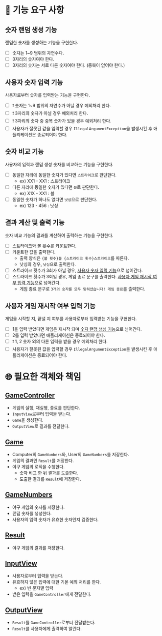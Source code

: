 # 📌 기능 요구 사항

## 숫자 랜덤 생성 기능

랜덤한 숫자를 생성하는 기능을 구현한다.

- [ ] 숫자는 1~9 범위의 자연수다.
- [ ] 3자리의 숫자여야 한다.
- [ ] 3자리의 숫자는 서로 다른 숫자여야 한다. (중복이 없어야 한다.)

## 사용자 숫자 입력 기능

사용자로부터 숫자를 입력받는 기능을 구현한다.

- [ ] ❗️ 숫자는 1~9 범위의 자연수가 아닐 경우 예외처리 한다.
- [ ] ❗️ 3자리의 숫자가 아닐 경우 예외처리 한다.
- [ ] ❗️ 3자리의 숫자 중 중복 숫자가 있을 경우 예외처리 한다.
- [ ] 사용자가 잘못된 값을 입력할 경우 `IllegalArgumentException`을 발생시킨 후 애플리케이션은 종료되어야 한다.

## 숫자 비교 기능

사용자의 입력과 랜덤 생성 숫자를 비교하는 기능을 구현한다.

- [ ] 동일한 자리에 동일한 숫자가 있다면 `스트라이크`로 판단한다.
    - ex) XX1 - XX1 : 스트라이크
- [ ] 다른 자리에 동일한 숫자가 있다면 `볼`로 판단한다.
    - ex) X1X - XX1 : 볼
- [ ] 동일한 숫자가 하나도 없다면 `낫싱`으로 판단한다.
    - ex) 123 - 456 : 낫싱

## 결과 계산 및 출력 기능

숫자 비교 기능의 결과를 계산하여 출력하는 기능을 구현한다.

- [ ] 스트라이크와 볼 횟수를 카운트한다.
- [ ] 카운트한 값을 출력한다.
    - 출력 양식은 `{볼 횟수}볼 {스트라이크 횟수}스트라이크`를 따른다.
    - 낫싱의 경우, `낫싱`으로 출력한다.
- [ ] 스트라이크 횟수가 3회가 아닐 경우, [사용자 숫자 입력 기능](#사용자-숫자-입력-기능)으로 넘어간다.
- [ ] 스트라이크 횟수가 3회일 경우, 게임 종료 문구를 출력한다. [사용자 게임 재시작 여부 입력 기능](#사용자-게임-재시작-여부-입력-기능)으로 넘어간다.
    - 게임 종료 문구로 `3개의 숫자를 모두 맞히셨습니다! 게임 종료`를 출력한다.

## 사용자 게임 재시작 여부 입력 기능

게임을 시작할 지, 끝낼 지 여부를 사용자로부터 입력받는 기능을 구현한다.

- [ ] 1을 입력 받았다면 게임은 재시작 되며 [숫자 랜덤 생성 기능](#숫자-랜덤-생성-기능)으로 넘어간다.
- [ ] 2를 입력 받았다면 애플리케이션은 종료되어야 한다.
- [ ] ❗️ 1, 2 숫자 외의 다른 입력을 받을 경우 예외처리 한다.
- [ ] 사용자가 잘못된 값을 입력할 경우 `IllegalArgumentException`을 발생시킨 후 애플리케이션은 종료되어야 한다.

# 🌐 필요한 객체와 책임

## [GameController](../src/main/java/baseball/controller/GameController.java)

- 게임의 실행, 재실행, 종료를 판단한다.
- `InputView`로부터 입력을 받는다.
- `Game`을 생성한다.
- `OutputView`로 결과를 전달한다.

## [Game](../src/main/java/baseball/model/Game.java)

- Computer의 `GameNumbers`와, User의 `GameNumbers`를 저장한다.
- 게임의 결과인 `Result`를 저장한다.
- 야구 게임의 로직을 수행한다.
    - 숫자 비교 한 뒤 결과를 도출한다.
    - 도출한 결과를 `Result`에 저장한다.

## [GameNumbers](../src/main/java/baseball/model/GameNumbers.java)

- 야구 게임의 숫자를 저장한다.
- 랜덤 숫자를 생성한다.
- 사용자의 입력 숫자가 유효한 숫자인지 검증한다.

## [Result](../src/main/java/baseball/model/Result.java)

- 야구 게임의 결과를 저장한다.

## [InputView](../src/main/java/baseball/view/InputView.java)

- 사용자로부터 입력을 받는다.
- 유효하지 않은 입력에 대한 기본 예외 처리를 한다.
    - ex) 빈 문자열 입력
- 받은 입력을 `GameController`에게 전달한다.

## [OutputView](../src/main/java/baseball/view/OutputView.java)

- `Result`를 `GameController`로부터 전달받는다.
- `Result`를 사용자에게 출력하여 알린다.

